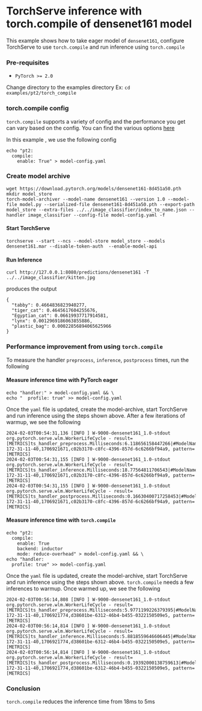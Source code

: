 
# TorchServe inference with torch.compile of densenet161 model

This example shows how to take eager model of `densenet161`, configure TorchServe to use `torch.compile` and run inference using `torch.compile`


### Pre-requisites

- `PyTorch >= 2.0`

Change directory to the examples directory
Ex:  `cd  examples/pt2/torch_compile`


### torch.compile config

`torch.compile` supports a variety of config and the performance you get can vary based on the config. You can find the various options [here](https://pytorch.org/docs/stable/generated/torch.compile.html)

In this example , we use the following config

```
echo "pt2:
  compile:
    enable: True" > model-config.yaml
```

### Create model archive

```
wget https://download.pytorch.org/models/densenet161-8d451a50.pth
mkdir model_store
torch-model-archiver --model-name densenet161 --version 1.0 --model-file model.py --serialized-file densenet161-8d451a50.pth --export-path model_store --extra-files ../../image_classifier/index_to_name.json --handler image_classifier --config-file model-config.yaml -f
```

#### Start TorchServe
```
torchserve --start --ncs --model-store model_store --models densenet161.mar --disable-token-auth  --enable-model-api
```

#### Run Inference

```
curl http://127.0.0.1:8080/predictions/densenet161 -T ../../image_classifier/kitten.jpg
```

produces the output

```
{
  "tabby": 0.4664836823940277,
  "tiger_cat": 0.4645617604255676,
  "Egyptian_cat": 0.06619937717914581,
  "lynx": 0.0012969186063855886,
  "plastic_bag": 0.00022856894065625966
}
```

### Performance improvement from using `torch.compile`

To measure the handler `preprocess`, `inference`, `postprocess` times, run the following

#### Measure inference time with PyTorch eager

```
echo "handler:" > model-config.yaml && \
echo "  profile: true" >> model-config.yaml
```

Once the `yaml` file is updated, create the model-archive, start TorchServe and run inference using the steps shown above.
After a few iterations of warmup, we see the following

```
2024-02-03T00:54:31,136 [INFO ] W-9000-densenet161_1.0-stdout org.pytorch.serve.wlm.WorkerLifeCycle - result=[METRICS]ts_handler_preprocess.Milliseconds:6.118656158447266|#ModelName:densenet161,Level:Model|#type:GAUGE|#hostname:ip-172-31-11-40,1706921671,c02b3170-c8fc-4396-857d-6c6266bf94a9, pattern=[METRICS]
2024-02-03T00:54:31,155 [INFO ] W-9000-densenet161_1.0-stdout org.pytorch.serve.wlm.WorkerLifeCycle - result=[METRICS]ts_handler_inference.Milliseconds:18.77564811706543|#ModelName:densenet161,Level:Model|#type:GAUGE|#hostname:ip-172-31-11-40,1706921671,c02b3170-c8fc-4396-857d-6c6266bf94a9, pattern=[METRICS]
2024-02-03T00:54:31,155 [INFO ] W-9000-densenet161_1.0-stdout org.pytorch.serve.wlm.WorkerLifeCycle - result=[METRICS]ts_handler_postprocess.Milliseconds:0.16630400717258453|#ModelName:densenet161,Level:Model|#type:GAUGE|#hostname:ip-172-31-11-40,1706921671,c02b3170-c8fc-4396-857d-6c6266bf94a9, pattern=[METRICS]
```

#### Measure inference time with `torch.compile`

```
echo "pt2:
  compile:
    enable: True
    backend: inductor
    mode: reduce-overhead" > model-config.yaml && \
echo "handler:
  profile: true" >> model-config.yaml
```

Once the `yaml` file is updated, create the model-archive, start TorchServe and run inference using the steps shown above.
`torch.compile` needs a few inferences to warmup. Once warmed up, we see the following
```
2024-02-03T00:56:14,808 [INFO ] W-9000-densenet161_1.0-stdout org.pytorch.serve.wlm.WorkerLifeCycle - result=[METRICS]ts_handler_preprocess.Milliseconds:5.9771199226379395|#ModelName:densenet161,Level:Model|#type:GAUGE|#hostname:ip-172-31-11-40,1706921774,d38601be-6312-46b4-b455-0322150509e5, pattern=[METRICS]
2024-02-03T00:56:14,814 [INFO ] W-9000-densenet161_1.0-stdout org.pytorch.serve.wlm.WorkerLifeCycle - result=[METRICS]ts_handler_inference.Milliseconds:5.8818559646606445|#ModelName:densenet161,Level:Model|#type:GAUGE|#hostname:ip-172-31-11-40,1706921774,d38601be-6312-46b4-b455-0322150509e5, pattern=[METRICS]
2024-02-03T00:56:14,814 [INFO ] W-9000-densenet161_1.0-stdout org.pytorch.serve.wlm.WorkerLifeCycle - result=[METRICS]ts_handler_postprocess.Milliseconds:0.19392000138759613|#ModelName:densenet161,Level:Model|#type:GAUGE|#hostname:ip-172-31-11-40,1706921774,d38601be-6312-46b4-b455-0322150509e5, pattern=[METRICS]
```

### Conclusion

`torch.compile` reduces the inference time from 18ms to 5ms
